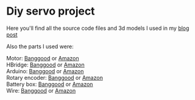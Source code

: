 # Diy servo project

Here you'll find all the source code files and 3d models I used in my [blog post](https://projectstem.co.uk/2019/08/21/diy-servo-sort-of/)

Also the parts I used were:

Motor: [Banggood](https://www.banggood.com/custlink/vKDK8NrDi2) or [Amazon](https://amzn.to/2NnvoZA)  
HBridge: [Banggood](https://www.banggood.com/custlink/3DGmIataMb) or [Amazon](https://amzn.to/322WE3V)  
Arduino: [Banggood](https://www.banggood.com/custlink/vmvmInW35z) or [Amazon](https://amzn.to/2Z5uGYc)  
Rotary encoder: [Banggood](https://www.banggood.com/custlink/m3KmSQrKlh) or [Amazon](https://amzn.to/2KWkYgO)  
Battery box: [Banggood](https://www.banggood.com/custlink/DGGK8sWvnC) or [Amazon](https://amzn.to/31Qeh6K)  
Wire: [Banggood](https://www.banggood.com/custlink/vDDvSsWKA4) or [Amazon](https://amzn.to/2Z7rlb8)  
